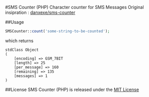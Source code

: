 #SMS Counter (PHP)
Character counter for SMS Messages
Original insipration : [danxexe/sms-counter](https://github.com/danxexe/sms-counter)

##Usage
```php
SMSCounter::count('some-string-to-be-counted');	
```
which returns
```
stdClass Object
(
	[encoding] => GSM_7BIT
	[length] => 25
	[per_message] => 160
	[remaining] => 135
	[messages] => 1
)
```

##License
SMS Counter (PHP) is released under the [MIT License](LICENSE.txt)
